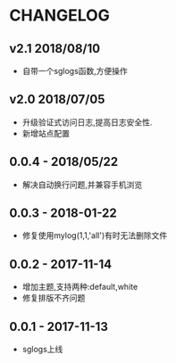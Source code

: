 # CHANGELOG

## v2.1 2018/08/10
* 自带一个sglogs函数,方便操作

## v2.0 2018/07/05
* 升级验证式访问日志,提高日志安全性.
* 新增站点配置

## 0.0.4 - 2018/05/22
* 解决自动换行问题,并兼容手机浏览

## 0.0.3 - 2018-01-22
* 修复使用mylog(1,1,'all')有时无法删除文件

## 0.0.2 - 2017-11-14
* 增加主题,支持两种:default,white
* 修复排版不齐问题

## 0.0.1 - 2017-11-13
* sglogs上线
